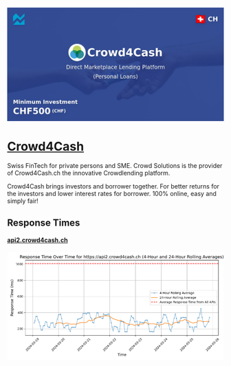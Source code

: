 [![Visit Crowd4Cash](imagePreview.jpg)](https://crowd4cash.ch)

# [Crowd4Cash](https://crowd4cash.ch)

Swiss FinTech for private persons and SME. Crowd Solutions is the provider of Crowd4Cash.ch the innovative Crowdlending platform.

Crowd4Cash brings investors and borrower together. For better returns for the investors and lower interest rates for borrower. 100% online, easy and simply fair!

## Response Times

#### [api2.crowd4cash.ch](https://api2.crowd4cash.ch)

![api2.crowd4cash.ch](response-time-charts/617069322e63726f776434636173682e6368.png)
